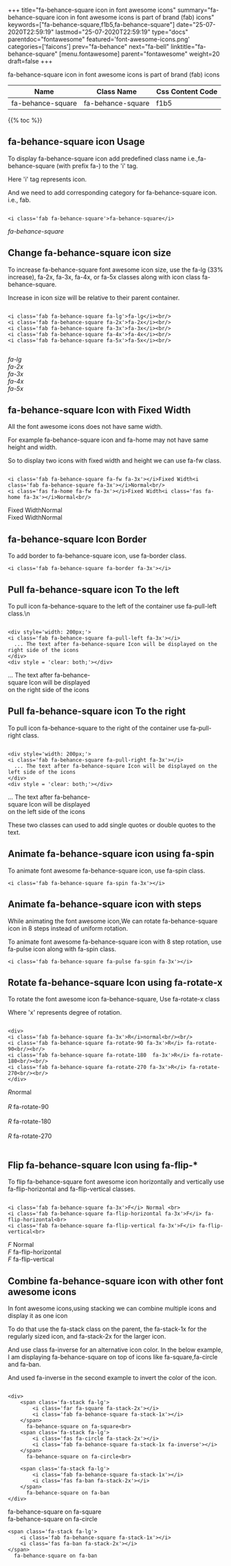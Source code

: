 +++
title="fa-behance-square icon in font awesome icons"
summary="fa-behance-square icon in font awesome icons is part of brand (fab) icons"
keywords=["fa-behance-square,f1b5,fa-behance-square"]
date="25-07-2020T22:59:19"
lastmod="25-07-2020T22:59:19"
type="docs"
parentdoc="fontawesome"
featured='font-awesome-icons.png'
categories=['faicons']
prev="fa-behance"
next="fa-bell"
linktitle="fa-behance-square"
[menu.fontawesome]
parent="fontawesome"
weight=20
draft=false
+++


fa-behance-square icon in font awesome icons is part of brand (fab) icons

<div class='table-responsive'><table class='table'><thead><tr><th>Name</th><th>Class Name</th><th>Css Content Code</th></tr></thead><tbody><tr><td>fa-behance-square</td><td>fa-behance-square</td><td>f1b5</td></tr></tbody></table></div>


{{% toc %}}


## fa-behance-square icon Usage

To display fa-behance-square icon add predefined class name i.e.,fa-behance-square (with prefix fa-) to the 'i' tag.

Here 'i' tag represents icon.

And we need to add corresponding category for fa-behance-square icon. i.e., fab.


```

<i class='fab fa-behance-square'>fa-behance-square</i>
```

<i class='fab fa-behance-square'>fa-behance-square</i>




## Change fa-behance-square icon size
To increase fa-behance-square font awesome icon size, use the fa-lg (33% increase), fa-2x, fa-3x, fa-4x, or fa-5x classes along with icon class fa-behance-square.

Increase in icon size will be relative to their parent container. 

```

<i class='fab fa-behance-square fa-lg'>fa-lg</i><br/>
<i class='fab fa-behance-square fa-2x'>fa-2x</i><br/>
<i class='fab fa-behance-square fa-3x'>fa-3x</i><br/>
<i class='fab fa-behance-square fa-4x'>fa-4x</i><br/>
<i class='fab fa-behance-square fa-5x'>fa-5x</i><br/>
            
```

<i class='fab fa-behance-square fa-lg'>fa-lg</i><br/>
<i class='fab fa-behance-square fa-2x'>fa-2x</i><br/>
<i class='fab fa-behance-square fa-3x'>fa-3x</i><br/>
<i class='fab fa-behance-square fa-4x'>fa-4x</i><br/>
<i class='fab fa-behance-square fa-5x'>fa-5x</i><br/>
            



## fa-behance-square Icon with Fixed Width 

All the font awesome icons does not have same width.

For example fa-behance-square icon and fa-home may not have same height and width.

So to display two icons with fixed width and height we can use fa-fw class.


```

<i class='fab fa-behance-square fa-fw fa-3x'></i>Fixed Width<i class='fab fa-behance-square fa-3x'></i>Normal<br/>
<i class='fas fa-home fa-fw fa-3x'></i>Fixed Width<i class='fas fa-home fa-3x'></i>Normal<br/>
```

<i class='fab fa-behance-square fa-fw fa-3x'></i>Fixed Width<i class='fab fa-behance-square fa-3x'></i>Normal<br/>
<i class='fas fa-home fa-fw fa-3x'></i>Fixed Width<i class='fas fa-home fa-3x'></i>Normal<br/>



## fa-behance-square Icon Border 

To add border to fa-behance-square icon, use fa-border class.


```
<i class='fab fa-behance-square fa-border fa-3x'></i>

```
<i class='fab fa-behance-square fa-border fa-3x'></i>





## Pull fa-behance-square icon To the left

To pull icon fa-behance-square to the left of the container use fa-pull-left class.\n

```

<div style='width: 200px;'>
<i class='fab fa-behance-square fa-pull-left fa-3x'></i>
  ... The text after fa-behance-square Icon will be displayed on the right side of the icons
</div>
<div style = 'clear: both;'></div>
```

<div style='width: 200px;'>
<i class='fab fa-behance-square fa-pull-left fa-3x'></i>
  ... The text after fa-behance-square Icon will be displayed on the right side of the icons
</div>
<div style = 'clear: both;'></div>




## Pull fa-behance-square icon To the right
To pull icon fa-behance-square to the right of the container use fa-pull-right class.

```

<div style='width: 200px;'>
<i class='fab fa-behance-square fa-pull-right fa-3x'></i>
  ... The text after fa-behance-square Icon will be displayed on the left side of the icons
</div>
<div style = 'clear: both;'></div>
```

<div style='width: 200px;'>
<i class='fab fa-behance-square fa-pull-right fa-3x'></i>
  ... The text after fa-behance-square Icon will be displayed on the left side of the icons
</div>
<div style = 'clear: both;'></div>

These two classes can used to add single quotes or double quotes to the text.


## Animate fa-behance-square icon using fa-spin
To animate font awesome fa-behance-square icon, use fa-spin class.

```
<i class='fab fa-behance-square fa-spin fa-3x'></i>
```
<i class='fab fa-behance-square fa-spin fa-3x'></i>




## Animate fa-behance-square icon with steps
While animating the font awesome icon,We can rotate fa-behance-square icon in 8 steps instead of uniform rotation.

To animate font awesome fa-behance-square icon with 8 step rotation, use fa-pulse icon along with fa-spin class.


```
<i class='fab fa-behance-square fa-pulse fa-spin fa-3x'></i>

```
<i class='fab fa-behance-square fa-pulse fa-spin fa-3x'></i>





## Rotate fa-behance-square Icon using fa-rotate-x
To rotate the font awesome icon fa-behance-square, Use fa-rotate-x class

Where 'x' represents degree of rotation.


```

<div>
<i class='fab fa-behance-square fa-3x'>R</i>normal<br/><br/>
<i class='fab fa-behance-square fa-rotate-90 fa-3x'>R</i> fa-rotate-90<br/><br/> 
<i class='fab fa-behance-square fa-rotate-180  fa-3x'>R</i> fa-rotate-180<br/><br/> 
<i class='fab fa-behance-square fa-rotate-270 fa-3x'>R</i> fa-rotate-270<br/><br/>
</div>
```

<div>
<i class='fab fa-behance-square fa-3x'>R</i>normal<br/><br/>
<i class='fab fa-behance-square fa-rotate-90 fa-3x'>R</i> fa-rotate-90<br/><br/> 
<i class='fab fa-behance-square fa-rotate-180  fa-3x'>R</i> fa-rotate-180<br/><br/> 
<i class='fab fa-behance-square fa-rotate-270 fa-3x'>R</i> fa-rotate-270<br/><br/>
</div>




## Flip fa-behance-square Icon using fa-flip-*
To flip fa-behance-square font awesome icon horizontally and vertically use fa-flip-horizontal and fa-flip-vertical classes. 

```

<i class='fab fa-behance-square fa-3x'>F</i> Normal <br>
<i class='fab fa-behance-square fa-flip-horizontal fa-3x'>F</i> fa-flip-horizontal<br>
<i class='fab fa-behance-square fa-flip-vertical fa-3x'>F</i> fa-flip-vertical<br>
```

<i class='fab fa-behance-square fa-3x'>F</i> Normal <br>
<i class='fab fa-behance-square fa-flip-horizontal fa-3x'>F</i> fa-flip-horizontal<br>
<i class='fab fa-behance-square fa-flip-vertical fa-3x'>F</i> fa-flip-vertical<br>




## Combine fa-behance-square icon with other font awesome icons
In font awesome icons,using stacking we can combine multiple icons and display it as one icon 

To do that use the fa-stack class on the parent, the fa-stack-1x for the regularly sized icon, and fa-stack-2x for the larger icon.

And use class fa-inverse for an alternative icon color. 
In the below example, I am displaying fa-behance-square on top of icons like fa-square,fa-circle and fa-ban.

And used fa-inverse in the second example to invert the color of the icon.

```

<div>
    <span class='fa-stack fa-lg'>
        <i class='far fa-square fa-stack-2x'></i>
        <i class='fab fa-behance-square fa-stack-1x'></i>
    </span>
      fa-behance-square on fa-square<br>
    <span class='fa-stack fa-lg'>
        <i class='fas fa-circle fa-stack-2x'></i>
        <i class='fab fa-behance-square fa-stack-1x fa-inverse'></i>
    </span>
      fa-behance-square on fa-circle<br>

    <span class='fa-stack fa-lg'>
        <i class='fab fa-behance-square fa-stack-1x'></i>
        <i class='fas fa-ban fa-stack-2x'></i>
    </span>
      fa-behance-square on fa-ban
</div>
```

<div>
    <span class='fa-stack fa-lg'>
        <i class='far fa-square fa-stack-2x'></i>
        <i class='fab fa-behance-square fa-stack-1x'></i>
    </span>
      fa-behance-square on fa-square<br>
    <span class='fa-stack fa-lg'>
        <i class='fas fa-circle fa-stack-2x'></i>
        <i class='fab fa-behance-square fa-stack-1x fa-inverse'></i>
    </span>
      fa-behance-square on fa-circle<br>

    <span class='fa-stack fa-lg'>
        <i class='fab fa-behance-square fa-stack-1x'></i>
        <i class='fas fa-ban fa-stack-2x'></i>
    </span>
      fa-behance-square on fa-ban
</div>






